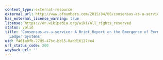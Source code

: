 ```yaml
---
content_type: external-resource
external_url: http://www.ofnumbers.com/2015/04/06/consensus-as-a-service-a-brief-report-on-the-emergence-of-permissioned-distributed-ledger-systems/
has_external_license_warning: true
license: https://en.wikipedia.org/wiki/All_rights_reserved
status: valid
title: 'Consensus-as-a-service: A Brief Report on the Emergence of Permissioned, Distributed
  Ledger Systems'
uid: f461a0fb-2785-47bc-be15-8add10127ee4
url_status_code: 200
wayback_url: ''
---
```


